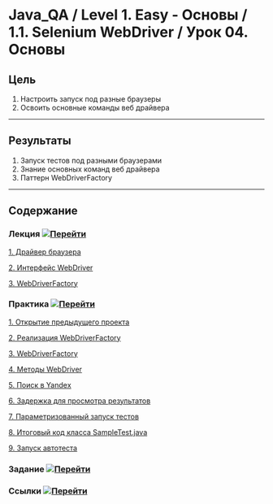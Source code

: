 # Java_QA / Level 1. Easy - Основы / 1.1. Selenium WebDriver / Урок 04. Основы

## Цель

1. Настроить запуск под разные браузеры
2. Освоить основные команды веб драйвера

***

## Результаты 

1. Запуск тестов под разными браузерами
2. Знание основных команд веб драйвера
3. Паттерн WebDriverFactory

***

## Содержание

### Лекция [![Перейти](https://img.shields.io/badge/-%D0%9F%D0%B5%D1%80%D0%B5%D0%B9%D1%82%D0%B8-blue)](1.%20Лекция.md)
           
[1. Драйвер браузера](1.%20Лекция.md#1.-Драйвер-браузера)

[2. Интерфейс WebDriver](1.%20Лекция.md#2.-Интерфейс-WebDriver)

[3. WebDriverFactory](1.%20Лекция.md#3.-WebDriverFactory)

### Практика [![Перейти](https://img.shields.io/badge/-%D0%9F%D0%B5%D1%80%D0%B5%D0%B9%D1%82%D0%B8-blue)](2.%20Практика.md)

[1. Открытие предыдущего проекта](2.%20Практика.md#1.-Открытие-предыдущего-проекта)

[2. Реализация WebDriverFactory](2.%20Практика.md#2.-Реализация-WebDriverFactory)

[3. WebDriverFactory](2.%20Практика.md#3.-Итоговый-код-класса-WebDriverFactory.java)

[4. Методы WebDriver](2.%20Практика.md#4.-Методы-WebDriver)

[5. Поиск в Yandeх](2.%20Практика.md#5.-Поиск-в-Yandeх)

[6. Задержка для просмотра результатов](2.%20Практика.md#6.-Задержка-для-просмотра-результатов)

[7. Параметризованный запуск тестов](2.%20Практика.md#7.-Параметризованный-запуск-тестов)

[8. Итоговый код класса SampleTest.java](2.%20Практика.md#8.-Итоговый-код-класса-SampleTest.java)

[9. Запуск автотеста](2.%20Практика.md#9.-Запуск-автотеста)

### Задание [![Перейти](https://img.shields.io/badge/-%D0%9F%D0%B5%D1%80%D0%B5%D0%B9%D1%82%D0%B8-blue)](3.%20Задание.md)

### Ссылки [![Перейти](https://img.shields.io/badge/-%D0%9F%D0%B5%D1%80%D0%B5%D0%B9%D1%82%D0%B8-blue)](4.%20Ссылки.md)